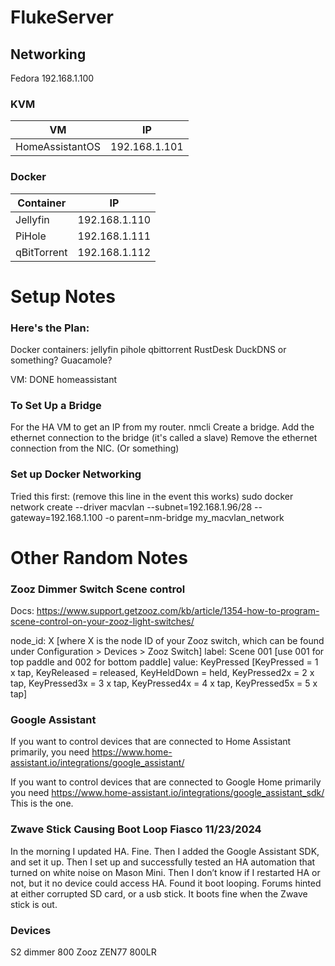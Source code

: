 # FlukeServer


## Networking

Fedora
192.168.1.100

### KVM
| VM | IP
|--- | --
| HomeAssistantOS | 192.168.1.101


### Docker
| Container | IP  
| --------- | ---
| Jellyfin  | 192.168.1.110
| PiHole    | 192.168.1.111
| qBitTorrent | 192.168.1.112


# Setup Notes
### Here's the Plan:
Docker containers:
	jellyfin
	pihole
	qbittorrent
	RustDesk
	DuckDNS or something?
	Guacamole?

VM:
	DONE homeassistant




### To Set Up a Bridge
For the HA VM to get an IP from my router.
nmcli
Create a bridge.
Add the ethernet connection to the bridge (it's called a slave)
Remove the ethernet connection from the NIC. (Or something)



### Set up Docker Networking
Tried this first: (remove this line in the event this works)
sudo docker network create --driver macvlan --subnet=192.168.1.96/28 --gateway=192.168.1.100 -o parent=nm-bridge my_macvlan_network


# Other Random Notes
### Zooz Dimmer Switch Scene control 
Docs:
https://www.support.getzooz.com/kb/article/1354-how-to-program-scene-control-on-your-zooz-light-switches/

 node_id: X [where X is the node ID of your Zooz switch, which can be found under Configuration > Devices > Zooz Switch] 
 label: Scene 001 [use 001 for top paddle and 002 for bottom paddle]
 value: KeyPressed [KeyPressed = 1 x tap, KeyReleased = released, KeyHeldDown = held, KeyPressed2x = 2 x tap, KeyPressed3x = 3 x tap, KeyPressed4x = 4 x tap, KeyPressed5x = 5 x tap]


### Google Assistant
 If you want to control devices that are connected to Home Assistant primarily, you need https://www.home-assistant.io/integrations/google_assistant/

If you want to control devices that are connected to Google Home primarily you need https://www.home-assistant.io/integrations/google_assistant_sdk/
	This is the one.

### Zwave Stick Causing Boot Loop Fiasco 11/23/2024
In the morning I updated HA. Fine. Then I added the Google Assistant SDK, and set it up. Then I set up and successfully tested an HA automation that turned on white noise on Mason Mini.
Then I don’t know if I restarted HA or not, but it no device could access HA. 
Found it boot looping. Forums hinted at either corrupted SD card, or a usb stick.
It boots fine when the Zwave stick is out.





### Devices
S2 dimmer 800
Zooz ZEN77 800LR
